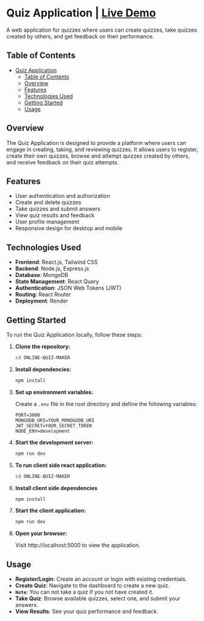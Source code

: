 # Quiz Application | [Live Demo](https://quiz-application-6c7g.onrender.com/login)

A web application for quizzes where users can create quizzes, take quizzes created by others, and get feedback on their performance.

## Table of Contents

- [Quiz Application](#quiz-application)
  - [Table of Contents](#table-of-contents)
  - [Overview](#overview)
  - [Features](#features)
  - [Technologies Used](#technologies-used)
  - [Getting Started](#getting-started)
  - [Usage](#usage)

## Overview

The Quiz Application is designed to provide a platform where users can engage in creating, taking, and reviewing quizzes. It allows users to register, create their own quizzes, browse and attempt quizzes created by others, and receive feedback on their quiz attempts.

## Features

- User authentication and authorization
- Create and delete quizzes
- Take quizzes and submit answers
- View quiz results and feedback
- User profile management
- Responsive design for desktop and mobile

## Technologies Used

- **Frontend**: React.js, Tailwind CSS
- **Backend**: Node.js, Express.js
- **Database**: MongoDB
- **State Management**: React Query
- **Authentication**: JSON Web Tokens (JWT)
- **Routing**: React Router
- **Deployment**: Render

## Getting Started

To run the Quiz Application locally, follow these steps:

1. **Clone the repository:**

   ```bash
   cd ONLINE-QUIZ-MAKER
   ```

2. **Install dependencies:**

   ```bash
   npm install
   ```

3. **Set up environment variables:**

   Create a `.env` file in the root directory and define the following variables:

   ```plaintext
   PORT=3000
   MONGODB_URI=YOUR_MONOGODB_URI
   JWT_SECRET=YOUR_SECRET_TOKEN
   NODE_ENV=development
   ```

4. **Start the development server:**

   ```bash
   npm run dev
   ```

5. **To run client side react application:**

   ```bash
   cd ONLINE-QUIZ-MAKER
   ```
6. **Install client side dependencies**
    ```bash
   npm install
   ```
7. **Start the client application:**

   ```bash
   npm run dev
   ```
8. **Open your browser:**

    Visit http://localhost:5000 to view the application.

## Usage

- **Register/Login**: Create an account or login with existing credentials.
- **Create Quiz**: Navigate to the dashboard to create a new quiz.
- **`Note`**: You can not take a quiz if you not have created it.
- **Take Quiz**: Browse available quizzes, select one, and submit your answers.
- **View Results**: See your quiz performance and feedback.
